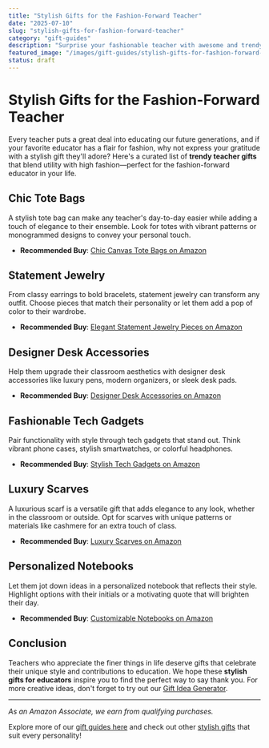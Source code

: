 ```yaml
---
title: "Stylish Gifts for the Fashion-Forward Teacher"
date: "2025-07-10"
slug: "stylish-gifts-for-fashion-forward-teacher"
category: "gift-guides"
description: "Surprise your fashionable teacher with awesome and trendy gift ideas they'll love."
featured_image: "/images/gift-guides/stylish-gifts-for-fashion-forward-teacher/banner.webp"
status: draft
---
```


# **Stylish Gifts for the Fashion-Forward Teacher**

Every teacher puts a great deal into educating our future generations, and if your favorite educator has a flair for fashion, why not express your gratitude with a stylish gift they'll adore? Here's a curated list of **trendy teacher gifts** that blend utility with high fashion—perfect for the fashion-forward educator in your life.

## **Chic Tote Bags**

A stylish tote bag can make any teacher's day-to-day easier while adding a touch of elegance to their ensemble. Look for totes with vibrant patterns or monogrammed designs to convey your personal touch.

- **Recommended Buy**: [Chic Canvas Tote Bags on Amazon](https://www.amazon.com/s?k=chic+canvas+tote+bags&tag=bright-gift-20) 

## **Statement Jewelry**

From classy earrings to bold bracelets, statement jewelry can transform any outfit. Choose pieces that match their personality or let them add a pop of color to their wardrobe.

- **Recommended Buy**: [Elegant Statement Jewelry Pieces on Amazon](https://www.amazon.com/s?k=elegant+statement+jewelry&tag=bright-gift-20)

## **Designer Desk Accessories**

Help them upgrade their classroom aesthetics with designer desk accessories like luxury pens, modern organizers, or sleek desk pads.

- **Recommended Buy**: [Designer Desk Accessories on Amazon](https://www.amazon.com/s?k=designer+desk+accessories&tag=bright-gift-20)

## **Fashionable Tech Gadgets**

Pair functionality with style through tech gadgets that stand out. Think vibrant phone cases, stylish smartwatches, or colorful headphones.

- **Recommended Buy**: [Stylish Tech Gadgets on Amazon](https://www.amazon.com/s?k=stylish+tech+gadgets&tag=bright-gift-20)

## **Luxury Scarves**

A luxurious scarf is a versatile gift that adds elegance to any look, whether in the classroom or outside. Opt for scarves with unique patterns or materials like cashmere for an extra touch of class.

- **Recommended Buy**: [Luxury Scarves on Amazon](https://www.amazon.com/s?k=luxury+scarves&tag=bright-gift-20)

## **Personalized Notebooks**

Let them jot down ideas in a personalized notebook that reflects their style. Highlight options with their initials or a motivating quote that will brighten their day.

- **Recommended Buy**: [Customizable Notebooks on Amazon](https://www.amazon.com/s?k=customizable+notebooks&tag=bright-gift-20)

## **Conclusion**

Teachers who appreciate the finer things in life deserve gifts that celebrate their unique style and contributions to education. We hope these **stylish gifts for educators** inspire you to find the perfect way to say thank you. For more creative ideas, don't forget to try out our [Gift Idea Generator](https://example.com/gift-idea-generator). 

---

*As an Amazon Associate, we earn from qualifying purchases.*

Explore more of our [gift guides here](https://example.com/gifts-for-teachers) and check out other [stylish gifts](https://example.com/stylish-gifts) that suit every personality!
